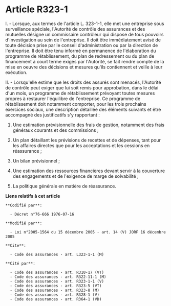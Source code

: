 # Article R323-1

I. - Lorsque, aux termes de l'article L. 323-1-1, elle met une entreprise sous surveillance spéciale, l'Autorité de contrôle
des assurances et des mutuelles désigne un commissaire contrôleur qui dispose de tous pouvoirs d'investigation au sein de
l'entreprise. Il doit être immédiatement avisé de toute décision prise par le conseil d'administration ou par la direction de
l'entreprise. Il doit être tenu informé en permanence de l'élaboration du programme de rétablissement, du plan de
redressement ou du plan de financement à court terme exigés par l'Autorité, se fait rendre compte de la mise en oeuvre des
décisions et mesures qu'ils contiennent et veille à leur exécution.

II. - Lorsqu'elle estime que les droits des assurés sont menacés, l'Autorité de contrôle peut exiger que lui soit remis pour
approbation, dans le délai d'un mois, un programme de rétablissement prévoyant toutes mesures propres à restaurer l'équilibre
de l'entreprise. Ce programme de rétablissement doit notamment comporter, pour les trois prochains exercices sociaux, une
description détaillée des éléments suivants et être accompagné des justificatifs s'y rapportant :

1. Une estimation prévisionnelle des frais de gestion, notamment des frais généraux courants et des commissions ;

2. Un plan détaillant les prévisions de recettes et de dépenses, tant pour les affaires directes que pour les acceptations et
les cessions en réassurance ;

3. Un bilan prévisionnel ;

4. Une estimation des ressources financières devant servir à la couverture des engagements et de l'exigence de marge de
solvabilité ;

5. La politique générale en matière de réassurance.

**Liens relatifs à cet article**

	**Codifié par**:

	  - Décret n°76-666 1976-07-16

	**Modifié par**:

	  - Loi n°2005-1564 du 15 décembre 2005 - art. 14 (V) JORF 16 décembre 2005

	**Cite**:

	  - Code des assurances - art. L323-1-1 (M)

	**Cité par**:

	  - Code des assurances - art. R310-17 (VT)
	  - Code des assurances - art. R322-11-1 (M)
	  - Code des assurances - art. R323-1-1 (V)
	  - Code des assurances - art. R323-5 (VT)
	  - Code des assurances - art. R323-8 (M)
	  - Code des assurances - art. R328-1 (V)
	  - Code des assurances - art. R364-1 (VD)
